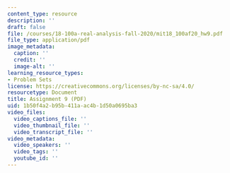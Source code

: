 ```yaml
---
content_type: resource
description: ''
draft: false
file: /courses/18-100a-real-analysis-fall-2020/mit18_100af20_hw9.pdf
file_type: application/pdf
image_metadata:
  caption: ''
  credit: ''
  image-alt: ''
learning_resource_types:
- Problem Sets
license: https://creativecommons.org/licenses/by-nc-sa/4.0/
resourcetype: Document
title: Assignment 9 (PDF)
uid: 1b50f4a2-b95b-411a-ac4b-1d50a0695ba3
video_files:
  video_captions_file: ''
  video_thumbnail_file: ''
  video_transcript_file: ''
video_metadata:
  video_speakers: ''
  video_tags: ''
  youtube_id: ''
---
```

